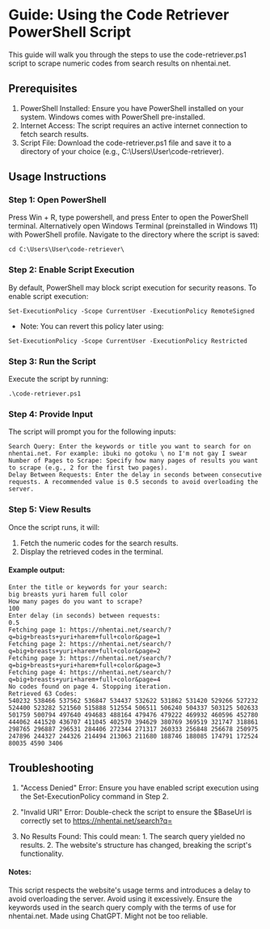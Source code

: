 # Guide: Using the Code Retriever PowerShell Script

This guide will walk you through the steps to use the code-retriever.ps1 script to scrape numeric codes from search results on nhentai.net.

## Prerequisites

1. PowerShell Installed: Ensure you have PowerShell installed on your system. Windows comes with PowerShell pre-installed.
2. Internet Access: The script requires an active internet connection to fetch search results.
3. Script File: Download the code-retriever.ps1 file and save it to a directory of your choice (e.g., C:\Users\User\code-retriever\).

## Usage Instructions

### Step 1: Open PowerShell

Press Win + R, type powershell, and press Enter to open the PowerShell terminal. Alternatively open Windows Terminal (preinstalled in Windows 11) with PowerShell profile. Navigate to the directory where the script is saved:

`cd C:\Users\User\code-retriever\`

### Step 2: Enable Script Execution

By default, PowerShell may block script execution for security reasons. To enable script execution:

`Set-ExecutionPolicy -Scope CurrentUser -ExecutionPolicy RemoteSigned`

- Note: You can revert this policy later using:

`Set-ExecutionPolicy -Scope CurrentUser -ExecutionPolicy Restricted`

### Step 3: Run the Script

Execute the script by running:

`.\code-retriever.ps1`

### Step 4: Provide Input

The script will prompt you for the following inputs:

```
Search Query: Enter the keywords or title you want to search for on nhentai.net. For example: ibuki no gotoku \ no I'm not gay I swear
Number of Pages to Scrape: Specify how many pages of results you want to scrape (e.g., 2 for the first two pages).
Delay Between Requests: Enter the delay in seconds between consecutive requests. A recommended value is 0.5 seconds to avoid overloading the server.
```

### Step 5: View Results

Once the script runs, it will:

1. Fetch the numeric codes for the search results.
2. Display the retrieved codes in the terminal.

#### Example output:

```
Enter the title or keywords for your search:
big breasts yuri harem full color
How many pages do you want to scrape?
100
Enter delay (in seconds) between requests:
0.5
Fetching page 1: https://nhentai.net/search/?q=big+breasts+yuri+harem+full+color&page=1
Fetching page 2: https://nhentai.net/search/?q=big+breasts+yuri+harem+full+color&page=2
Fetching page 3: https://nhentai.net/search/?q=big+breasts+yuri+harem+full+color&page=3
Fetching page 4: https://nhentai.net/search/?q=big+breasts+yuri+harem+full+color&page=4
No codes found on page 4. Stopping iteration.
Retrieved 63 Codes:
540232 538466 537562 536847 534437 532622 531862 531420 529266 527232 524400 523282 521560 515888 512554 506511 506240 504337 503125 502633 501759 500794 497640 494683 488164 479476 479222 469932 460596 452780 444062 441520 436707 411045 402570 394629 380769 369519 321747 318861 298765 296887 296531 284406 272344 271317 260333 256848 256678 250975 247896 244327 244326 214494 213063 211680 188746 188085 174791 172524 80035 4590 3406
```

## Troubleshooting

1. "Access Denied" Error:
        Ensure you have enabled script execution using the Set-ExecutionPolicy command in Step 2.

2. "Invalid URI" Error:
        Double-check the script to ensure the $BaseUrl is correctly set to https://nhentai.net/search?q=

3. No Results Found:
        This could mean:
            1. The search query yielded no results.
            2. The website's structure has changed, breaking the script's functionality.

#### Notes:

This script respects the website's usage terms and introduces a delay to avoid overloading the server. Avoid using it excessively.
Ensure the keywords used in the search query comply with the terms of use for nhentai.net.
Made using ChatGPT. Might not be too reliable.
